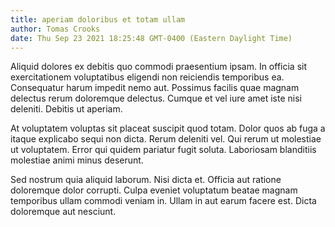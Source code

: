 ```yaml
---
title: aperiam doloribus et totam ullam
author: Tomas Crooks
date: Thu Sep 23 2021 18:25:48 GMT-0400 (Eastern Daylight Time)
---
```

Aliquid dolores ex debitis quo commodi praesentium ipsam. In officia sit exercitationem voluptatibus eligendi non reiciendis temporibus ea. Consequatur harum impedit nemo aut. Possimus facilis quae magnam delectus rerum doloremque delectus. Cumque et vel iure amet iste nisi deleniti. Debitis ut aperiam.

 At voluptatem voluptas sit placeat suscipit quod totam. Dolor quos ab fuga a itaque explicabo sequi non dicta. Rerum deleniti vel. Qui rerum ut molestiae ut voluptatem. Error qui quidem pariatur fugit soluta. Laboriosam blanditiis molestiae animi minus deserunt.

 Sed nostrum quia aliquid laborum. Nisi dicta et. Officia aut ratione doloremque dolor corrupti. Culpa eveniet voluptatum beatae magnam temporibus ullam commodi veniam in. Ullam in aut earum facere est. Dicta doloremque aut nesciunt.